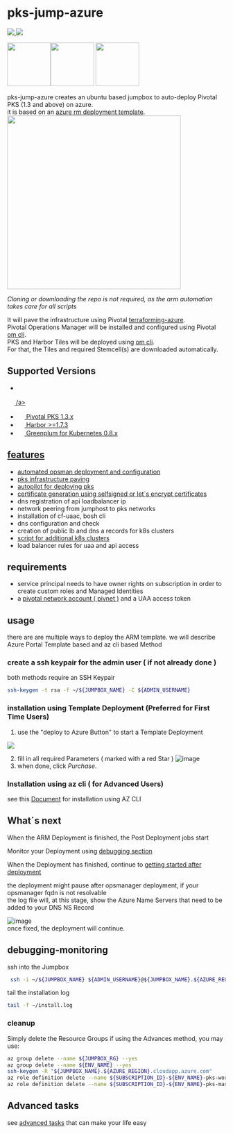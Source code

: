 # pks-jump-azure

<a href="https://portal.azure.com/#create/Microsoft.Template/uri/https%3A%2F%2Fraw.githubusercontent.com%2Fbottkars%2Fpks-jump-azure%2Fmaster%2Fazuredeploy.json" target="_blank">
    <img src="http://azuredeploy.net/deploybutton.png"/>
</a>
<a href="http://armviz.io/#/?load=https%3A%2F%2Fraw.githubusercontent.com%2Fbottkars%2Fpks-jump-azure%2Fmaster%2Fazuredeploy.json" target="_blank">
    <img src="http://armviz.io/visualizebutton.png"/>
</a>

<img src="https://docs.pivotal.io/images/pks.png" width="100"><img src="https://upload.wikimedia.org/wikipedia/commons/thumb/f/f1/Heart_coraz%C3%B3n.svg/800px-Heart_coraz%C3%B3n.svg.png" width="100">
<img src="https://docs.pivotal.io/images/icon_microsoft_azure@2x.png" width="100">

pks-jump-azure creates an ubuntu based jumpbox to auto-deploy Pivotal PKS (1.3 and above) on azure.  
it is based on an  [azure rm deployment template](./azuredeploy.json).  
<img src="https://user-images.githubusercontent.com/8255007/51332226-9e42fa80-1a7b-11e9-97ec-c91de80ace1c.png" width="400">  

*Cloning or downloading the repo is not required, as the arm automation takes care for all scripts* 

It will pave the infrastructure using Pivotal [terraforming-azure](https://github.com/pivotal-cf/terraforming-azure).  
Pivotal Operations Manager will be installed and configured using Pivotal [om cli](https://github.com/pivotal-cf/om).  
PKS and Harbor Tiles  will be deployed using [om cli](https://github.com/pivotal-cf/om).  
For that, the Tiles and required Stemcell(s) are downloaded automatically.

## Supported Versions

- <a href="https://network.pivotal.io/products/ops-manager" title="OpsManager 2.4x">
<img src="https://dtb5pzswcit1e.cloudfront.net/assets/images/product_logos/icon_pivotal_generic@2x.png" height="16"> /a>
- <img src="https://dtb5pzswcit1e.cloudfront.net/assets/images/product_logos/icon_pivotalcontainerservice@2x.png" height="16"> Pivotal PKS 1.3.x
- <img src="https://dtb5pzswcit1e.cloudfront.net/assets/images/product_logos/icon_vmware_harbor@2x.png" height="16"> Harbor >=1.7.3
- <img src="https://dtb5pzswcit1e.cloudfront.net/assets/images/product_logos/icon_gpdb@2x.png" height="16"> Greenplum for Kubernetes 0.8.x

## features

- automated opsman deployment and configuration
- pks infrastructure paving
- autopilot for deploying pks
- certificate generation using selfsigned or let´s encrypt [certificates](#certificates)
- dns registration of api loadbalancer ip
- network peering from jumphost to pks networks
- installation of cf-uaac, bosh cli
- dns configuration and check
- creation of public lb and dns a records for k8s clusters
- [script for additional k8s clusters](docs/create_cluster.md)
- load balancer rules for uaa and api access

## requirements

- service principal needs to have owner rights on subscription in order to create custom roles and Managed Identities
- a [pivotal network account ( pivnet )](network.pivotal.io) and a UAA access token

## usage

there are are multiple ways to deploy the ARM template. we will describe Azure Portal Template based and az cli based Method  

### create a ssh keypair for the admin user ( if not already done )

both methods require an SSH Keypair

```bash
ssh-keygen -t rsa -f ~/${JUMPBOX_NAME} -C ${ADMIN_USERNAME}
```

### installation using Template Deployment (Preferred for First Time Users)

1. use the "deploy to Azure Button" to start a Template Deployment
<a href="https://portal.azure.com/#create/Microsoft.Template/uri/https%3A%2F%2Fraw.githubusercontent.com%2Fbottkars%2Fpks-jump-azure%2Fmaster%2Fazuredeploy.json" target="_blank">
    <img src="http://azuredeploy.net/deploybutton.png"/>
</a>

2. fill in all required Parameters ( marked with a red Star )
![image](https://user-images.githubusercontent.com/8255007/53296940-f0fb9900-3815-11e9-9404-de801064187a.png)
3. when done, click *Purchase*.

### Installation using az cli ( for Advanced Users)

see this [Document](docs/az_cli_method.md) for installation using AZ CLI

## What´s next

When the ARM Deployment is finished, the Post Deployment jobs start

Monitor your Deployment using [debugging section](#debugging-monitoring)

When the Deployment has finished, continue to
[getting started after deployment](./initial_tasks.md)

the deployment might pause after opsmanager deployment, if your  opsmanager  fqdn is not resolvable  
the log file will, at this stage, show the Azure Name Servers that need to be added to your DNS NS Record  

![image](https://user-images.githubusercontent.com/8255007/51382000-ed3d6e00-1b15-11e9-8318-04c9f0993a1d.png)  
once fixed, the deployment will continue.

## debugging-monitoring

ssh into the Jumpbox  

```bash
 ssh -i ~/${JUMPBOX_NAME} ${ADMIN_USERNAME}@${JUMPBOX_NAME}.${AZURE_REGION}.cloudapp.azure.com
```

tail the installation log  

```bash
tail -f ~/install.log
```

### cleanup

Simply delete the Resource Groups
if using the Advances method, you may use:

```bash
az group delete --name ${JUMPBOX_RG} --yes
az group delete --name ${ENV_NAME} --yes
ssh-keygen -R "${JUMPBOX_NAME}.${AZURE_REGION}.cloudapp.azure.com"
az role definition delete --name ${SUBSCRIPTION_ID}-${ENV_NAME}-pks-worker-role
az role definition delete --name ${SUBSCRIPTION_ID}-${ENV_NAME}-pks-master-role
```

## Advanced tasks

see [advanced tasks](docs/advanced.md) that can make your life easy